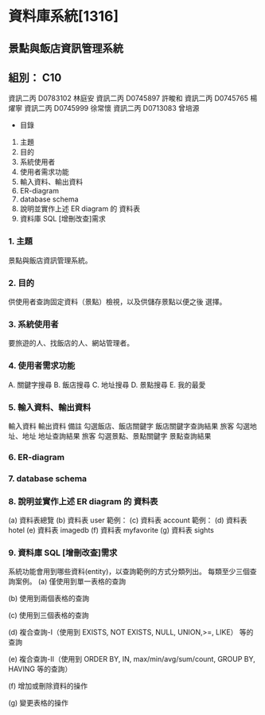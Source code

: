 # 資料庫系統[1316]
## 景點與飯店資訊管理系統
## 組別： C10
資訊二丙 D0783102 林庭安
資訊二丙 D0745897 許畯和
資訊二丙 D0745765 楊燿寧
資訊二丙 D0745999 徐常懷
資訊二丙 D0713083 曾培源
- 目錄
1. 主題
2. 目的
3. 系統使用者
4. 使用者需求功能
5. 輸入資料、輸出資料
6. ER-diagram
7. database schema
8. 說明並實作上述 ER diagram 的 資料表
9. 資料庫 SQL [增刪改查]需求 

### 1. 主題
景點與飯店資訊管理系統。
### 2. 目的
供使用者查詢固定資料（景點）檢視，以及供儲存景點以便之後
選擇。
### 3. 系統使用者
要旅遊的人、找飯店的人、網站管理者。
### 4. 使用者需求功能
A. 關鍵字搜尋
B. 飯店搜尋
C. 地址搜尋
D. 景點搜尋
E. 我的最愛
### 5. 輸入資料、輸出資料
輸入資料 輸出資料 備註
勾選飯店、飯店關鍵字 飯店關鍵字查詢結果 旅客
勾選地址、地址 地址查詢結果 旅客
勾選景點、景點關鍵字 景點查詢結果 
### 6. ER-diagram
### 7. database schema
### 8. 說明並實作上述 ER diagram 的 資料表
(a) 資料表總覽
(b) 資料表 user
範例：
(c) 資料表 account
範例：
(d) 資料表 hotel
(e) 資料表 imagedb
(f) 資料表 myfavorite
(g) 資料表 sights
### 9. 資料庫 SQL [增刪改查]需求
系統功能會用到哪些資料(entity)，以查詢範例的方式分類列出。
每類至少三個查詢案例。
(a) 僅使用到單一表格的查詢

(b) 使用到兩個表格的查詢

(c) 使用到三個表格的查詢

(d) 複合查詢-I（使用到 EXISTS, NOT EXISTS, NULL, UNION,>=, LIKE） 等的查詢

(e) 複合查詢-II（使用到 ORDER BY, IN, max/min/avg/sum/count,
GROUP BY, HAVING 等的查詢）

(f) 增加或刪除資料的操作

(g) 變更表格的操作
